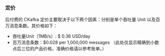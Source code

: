 ### 定价

后付费的 CKafka 定价主要取决于以下两个因素：分别是单个吞吐量 Unit 以及百万消息条数。其价格如下：

- 吞吐量Unit（1MB/s）: $ 0.36 USD/day
- 百万消息条数：$0.028 per 1,000,000 messages （此处仅显示精确到小数点后三位的产品价格，准确价格请以参考账单。）


